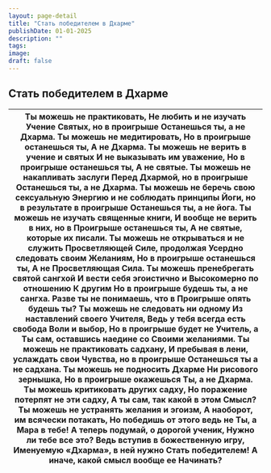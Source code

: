 ```yaml
---
layout: page-detail
title: "Стать победителем в Дхарме"
publishDate: 01-01-2025
description: ""
tags:
image:
draft: false
---
```


## Стать победителем в Дхарме
| Ты можешь не практиковать,  Не любить и не изучать Учение  Святых, но в проигрыше  Останешься ты, а не Дхарма.  Ты можешь не медитировать,  Но в проигрыше останешься ты,  А не Дхарма.  Ты можешь не верить в учение и святых  И не выказывать им уважение,  Но в проигрыше останешься ты,  А не святые.  Ты можешь не накапливать заслуги  Перед Дхармой, но в проигрыше  Останешься ты, а не Дхарма.  Ты можешь не беречь свою сексуальную  Энергию и не соблюдать принципы  Йоги, но в результате в проигрыше  Останешься ты, а не йога.  Ты можешь не изучать священные книги,  И вообще не верить в них, но в  Проигрыше останешься ты,  А не святые, которые их писали.  Ты можешь не открываться и не служить  Просветляющей Силе, продолжая  Усердно следовать своим  Желаниям,  Но в проигрыше останешься ты,  А не Просветляющая Сила.  Ты можешь пренебрегать святой сангхой  И вести себя эгоистично и  Высокомерно по отношению  К другим  Но в проигрыше будешь ты, а не сангха.  Разве ты не понимаешь, что в  Проигрыше опять будешь ты?  Ты можешь не следовать ни одному  Из наставлений своего Учителя,  Ведь у тебя всегда есть свобода  Воли и выбор,  Но в проигрыше будет не Учитель, а  Ты сам, оставшись наедине со  Своими желаниями.  Ты можешь не практиковать садхану,  И пребывая в лени, услаждать свои  Чувства, но в проигрыше  Останешься ты а не садхана.  Ты можешь не подносить Дхарме  Ни рисового зернышка,  Но в проигрыше окажешься  Ты, а не Дхарма.  Ты можешь критиковать других садху,  Но поражение потерпят не эти садху,  А ты сам, так какой в этом  Смысл?  Ты можешь не устранять желания и эгоизм,  А наоборот, им всячески потакать,  Но победишь от этого ведь не  Ты, а Мара в тебе!  А теперь подумай, о дорогой ученик,  Нужно ли тебе все это?  Ведь вступив в божественную игру,  Именуемую «Дхарма», в ней нужно  Стать победителем!  А иначе, какой смысл вообще ее  Начинать? |
| -------------------------------------------------------------------------------------------------------------------------------------------------------------------------------------------------------------------------------------------------------------------------------------------------------------------------------------------------------------------------------------------------------------------------------------------------------------------------------------------------------------------------------------------------------------------------------------------------------------------------------------------------------------------------------------------------------------------------------------------------------------------------------------------------------------------------------------------------------------------------------------------------------------------------------------------------------------------------------------------------------------------------------------------------------------------------------------------------------------------------------------------------------------------------------------------------------------------------------------------------------------------------------------------------------------------------------------------------------------------------------------------------------------------------------------------------------------------------------------------------------------------------------------------------------------------------------------------------------------------------------------------------------------------------------------------------------------------------------------------------------------------------------------------------------------------------------------------------------------------------------------------------------------------------------------------- |
  
  

